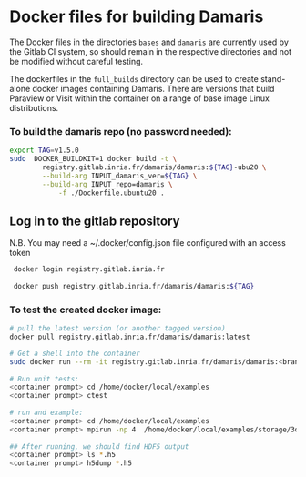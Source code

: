 # Docker files for building Damaris

The Docker files in the directories ```bases``` and ```damaris``` are currently used by the Gitlab CI system,
so should remain in the respective directories and not be modified without careful testing.
  
The dockerfiles in the ```full_builds``` directory can be used to create stand-alone docker images containing Damaris.
There are versions that build Paraview or Visit within the container on a range of base image Linux distributions.

### To build the damaris repo (no password needed):
```bash
export TAG=v1.5.0
sudo  DOCKER_BUILDKIT=1 docker build -t \
        registry.gitlab.inria.fr/damaris/damaris:${TAG}-ubu20 \
        --build-arg INPUT_damaris_ver=${TAG} \
        --build-arg INPUT_repo=damaris \
            -f ./Dockerfile.ubuntu20 .
```


## Log in to the gitlab repository 
 N.B. You may need a ~/.docker/config.json file configured with an access token
```bash
 docker login registry.gitlab.inria.fr
 
 docker push registry.gitlab.inria.fr/damaris/damaris:${TAG}
```

### To test the created docker image:
```bash
# pull the latest version (or another tagged version)
docker pull registry.gitlab.inria.fr/damaris/damaris:latest

# Get a shell into the container
sudo docker run --rm -it registry.gitlab.inria.fr/damaris/damaris:<branch> /bin/bash
 
# Run unit tests:
<container prompt> cd /home/docker/local/examples
<container prompt> ctest
 
# run and example:
<container prompt> cd /home/docker/local/examples
<container prompt> mpirun -np 4  /home/docker/local/examples/storage/3dmesh /home/docker/local/examples/storage/3dmesh.xml [-v] [-r]
 
## After running, we should find HDF5 output
<container prompt> ls *.h5
<container prompt> h5dump *.h5
```
